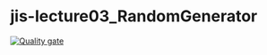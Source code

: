# jis-lecture03_RandomGenerator
[![Quality gate](https://sonarcloud.io/api/project_badges/quality_gate?project=tatianamih_jis-lecture03_RandomGenerator)](https://sonarcloud.io/dashboard?id=tatianamih_jis-lecture03_RandomGenerator)
